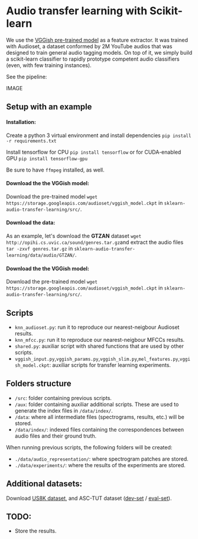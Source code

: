 # Audio transfer learning with Scikit-learn

We use the [VGGish pre-trained model](https://github.com/tensorflow/models/tree/master/research/audioset) as a feature extractor. It was trained with Audioset, a dataset conformed by 2M YouTube audios that was designed to train general audio tagging models. On top of it, we simply build a scikit-learn classifier to rapidly prototype competent audio classifiers (even, with few training instances).

See the pipeline:

IMAGE

## Setup with an example

#### Installation:
Create a python 3 virtual environment and install dependencies `pip install -r requirements.txt`

Install tensorflow for CPU `pip install tensorflow` or for CUDA-enabled GPU `pip install tensorflow-gpu`

Be sure to have `ffmpeg` installed, as well.

#### Download the the VGGish model:
Download the pre-trained model `wget https://storage.googleapis.com/audioset/vggish_model.ckpt` in `sklearn-audio-transfer-learning/src/`.

#### Download the data:

As an example, let's download the **GTZAN** dataset `wget http://opihi.cs.uvic.ca/sound/genres.tar.gz`and extract the audio files `tar -zxvf genres.tar.gz` in `sklearn-audio-transfer-learning/data/audio/GTZAN/`.

#### Download the the VGGish model:
Download the pre-trained model `wget https://storage.googleapis.com/audioset/vggish_model.ckpt` in `sklearn-audio-transfer-learning/src/`.



## Scripts
- `knn_audioset.py`: run it to reproduce our nearest-neigbour Audioset results.
- `knn_mfcc.py`: run it to reproduce our nearest-neigbour MFCCs results.
- `shared.py`: auxiliar script with shared functions that are used by other scripts.
- `vggish_input.py`,`vggish_params.py`,`vggish_slim.py`,`mel_features.py`,`vggish_model.ckpt`: auxiliar scripts for transfer learning experiments.

## Folders structure

- `/src`: folder containing previous scripts.
- `/aux`: folder containing auxiliar additional scripts. These are used to generate the index files in `/data/index/`.
- `/data`: where all intermediate files (spectrograms, results, etc.) will be stored. 
- `/data/index/`: indexed files containing the correspondences between audio files and their ground truth.

When running previous scripts, the following folders will be created:
- `./data/audio_representation/`: where spectrogram patches are stored.
- `./data/experiments/`: where the results of the experiments are stored.


## Additional datasets:
Download [US8K dataset](https://urbansounddataset.weebly.com/urbansound8k.html), and ASC-TUT dataset ([dev-set](https://zenodo.org/record/400515#.W9n2UtGdZhE) / [eval-set](https://zenodo.org/record/1040168#.W9n2jNGdZhE)).


## TODO:
- Store the results.
